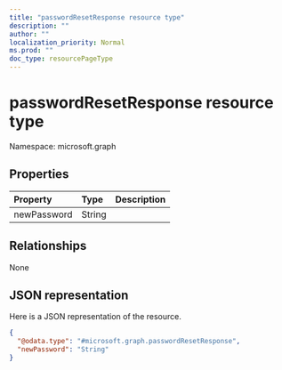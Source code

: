 ```yaml
---
title: "passwordResetResponse resource type"
description: ""
author: ""
localization_priority: Normal
ms.prod: ""
doc_type: resourcePageType
---
```


# passwordResetResponse resource type


Namespace: microsoft.graph



## Properties
|Property|Type|Description|
|:---|:---|:---|
|newPassword|String||

## Relationships
None

## JSON representation
Here is a JSON representation of the resource.
<!-- {
  "blockType": "resource",
  "@odata.type": "microsoft.graph.passwordResetResponse"
}
-->
``` json
{
  "@odata.type": "#microsoft.graph.passwordResetResponse",
  "newPassword": "String"
}
```

